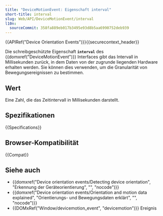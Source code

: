 ```yaml
---
title: "DeviceMotionEvent: Eigenschaft interval"
short-title: interval
slug: Web/API/DeviceMotionEvent/interval
l10n:
  sourceCommit: 358fa889eb017b3495e93d8b5aa6990752deb939
---
```


{{APIRef("Device Orientation Events")}}{{securecontext_header}}

Die schreibgeschützte Eigenschaft **`interval`** des {{domxref("DeviceMotionEvent")}} Interfaces gibt das Intervall in Millisekunden zurück, in dem Daten von der zugrunde liegenden Hardware erhalten werden. Sie können dies verwenden, um die Granularität von Bewegungsereignissen zu bestimmen.

## Wert

Eine Zahl, die das Zeitintervall in Millisekunden darstellt.

## Spezifikationen

{{Specifications}}

## Browser-Kompatibilität

{{Compat}}

## Siehe auch

- {{domxref("Device orientation events/Detecting device orientation", "Erkennung der Geräteorientierung", "", "nocode")}}
- {{domxref("Device orientation events/Orientation and motion data explained", "Orientierungs- und Bewegungsdaten erklärt", "", "nocode")}}
- {{DOMxRef("Window/devicemotion_event", "devicemotion")}} Ereignis
